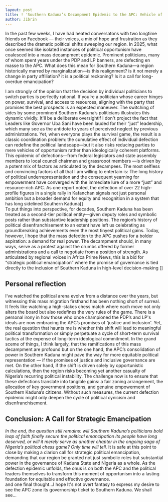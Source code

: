 ```yaml
---
layout: post
title: ! 'Southern Kaduna’s Decampment Epidemic to the APC: Vehicle of Opportunism or Political Reckoning?'
author: Jibrin
---
```

In the past few weeks, I have had heated conversatons with two longtime friends on Facebook — their voices, a mix of hope and frustration as they described the dramatic political shifts sweeping our region. In 2025, what once seemed like isolated instances of political opportunism have coalesced into a mass decampment epidemic. Prominent politicians, many of whom spent years under the PDP and LP banners, are defecting en masse to the APC. What does this mean for Southern Kaduna—a region historically marred by marginalization—is this realignment? is it not merely a change in party affiliation? it is a political reckoning? Is it a call for long-overdue emancipation?<br>

I am strongly of the opinion that the decision by individual politicians to switch parties is perfectly rational. If you’re a politician whose career hinges on power, survival, and access to resources, aligning with the party that promises the best prospects is an expected maneuver. The switching of sides by some prominent Southern Kaduna’s politicians illustrates this dynamic vividly. It'll be a deliberate oversightif I don't project the fact that Leaders like Governor Uba Sani have been lauded for their “just” leadership, which many see as the antidote to years of perceived neglect by previous administrations. Yet, when everyone plays the survival game, the result is a classic coordination problem: the cumulative effect of individual defection can redefine the political landscape—but it also risks reducing parties to mere vehicles of opportunism rather than ideologically coherent platforms. <br> This epidemic of defections—from federal legislators and state assembly members to local council chairmen and grassrooot members —is driven by a potent mix of factors as articulated by the decampees. The most selfless and convincing factors of all that I am willing to entertain is: The long history of political underrepresentation and the consequent yearning for empowerment have converged with the immediate lure of a more “just” and resource-rich APC. As one report noted, the defection of over 22 high-profile figures in a single rally in Kafanchan signals not just personal ambition but a broader demand for equity and recognition in a system that has long sidelined Southern Kaduna[]
<br> To put things into perspective, for decades, Southern Kaduna has been treated as a second-tier political entity—given deputy roles and symbolic posts rather than substantive leadership positions. The region’s history of political disenfranchisement to an extent have left us celebrating as groundbreaking achievements even the most tinyest political gains. Today, however, I hope that the mass defection to the APC pushes for a bolder aspiration: a demand for real power. The decampment should, in many ways, serve as a protest against the crumbs offered by former administrations and a call to negotiate from a position of strength. As articulated by regional voices in Africa Prime News, this is a bid for “strategic political emancipation” where the promise of governance is tied directly to the inclusion of Southern Kaduna in high-level decision-making [​]

## Personal reflection
I’ve watched the political arena evolve from a distance over the years, but witnessing this mass migration firsthand has been nothing short of surreal. It feels like watching a high-stakes chess match where each move not only alters the board but also redefines the very rules of the game. There is a personal irony in how those who once championed the PDP’s and LP's ideals are now embracing the APC’s promises of 'justice and inclusion'. Yet, the real question that haunts me is whether this shift will lead to meaningful political transformation or simply perpetuate a cycle of short-term survival tactics at the expense of long-term ideological commitment.
In the grand sceme of things, I think largely, that the ramifications of this mass decampment are profound but on the one hand, the APC’s consolidation of power in Southern Kaduna might pave the way for more equitable political representation — if the promises of justice and inclusive governance are met. On the other hand, if the shift is driven solely by opportunistic calculations, then the region risks becoming yet another casualty of Nigeria’s recurring political instability. The challenge now is to ensure that these defections translate into tangible gains: a fair zoning arrangement, the allocation of key government positions, and genuine empowerment of Southern Kaduna’s citizens. Without such measures, the current defection epidemic might only deepen the cycle of political cynicism and disenfranchisement.

## Conclusion: A Call for Strategic Emancipation
<i>In the end, the question still remains: will Southern Kaduna’s politicians bold leap of faith finally secure the political emancipation its people have long deserved, or will it merely serve as another chapter in the ongoing saga of Nigeria’s political chess game? Only time will tell.</i>
It is safe at this point to close by making a clarion call for strategic political emancipation, demanding that our region be granted not just symbolic roles but substantial power in the governance of Kaduna State and Nigeria as a whole. As the defection epidemic unfolds, the onus is on both the APC and the political leaders themselves to transform this moment of opportunism into a lasting foundation for equitable and effective governance.<br>
and one final thought...I hope It's not overt fantasy to express my desire to see the APC zone its governorship ticket to Southern Kaduna. We shall see...
